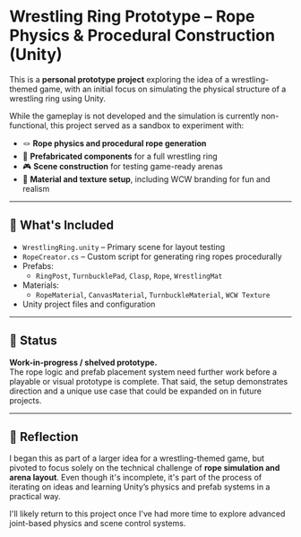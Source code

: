 
# Wrestling Ring Prototype – Rope Physics & Procedural Construction (Unity)

This is a **personal prototype project** exploring the idea of a wrestling-themed game, with an initial focus on simulating the physical structure of a wrestling ring using Unity.

While the gameplay is not developed and the simulation is currently non-functional, this project served as a sandbox to experiment with:

- 🪢 **Rope physics and procedural rope generation**
- 🧱 **Prefabricated components** for a full wrestling ring
- 🎮 **Scene construction** for testing game-ready arenas
- 🎨 **Material and texture setup**, including WCW branding for fun and realism

---

## 🔧 What's Included

- `WrestlingRing.unity` – Primary scene for layout testing
- `RopeCreator.cs` – Custom script for generating ring ropes procedurally
- Prefabs:
  - `RingPost`, `TurnbucklePad`, `Clasp`, `Rope`, `WrestlingMat`
- Materials:
  - `RopeMaterial`, `CanvasMaterial`, `TurnbuckleMaterial`, `WCW Texture`
- Unity project files and configuration

---

## 🚧 Status

**Work-in-progress / shelved prototype.**  
The rope logic and prefab placement system need further work before a playable or visual prototype is complete. That said, the setup demonstrates direction and a unique use case that could be expanded on in future projects.

---

## 🧠 Reflection

I began this as part of a larger idea for a wrestling-themed game, but pivoted to focus solely on the technical challenge of **rope simulation and arena layout**. Even though it's incomplete, it's part of the process of iterating on ideas and learning Unity’s physics and prefab systems in a practical way.

I'll likely return to this project once I've had more time to explore advanced joint-based physics and scene control systems.

